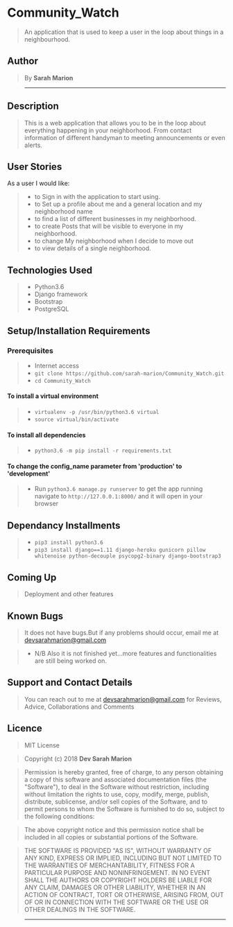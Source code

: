 # Community_Watch

> An application that is used to keep a user in the loop about things in a neighbourhood.

## Author

> By **Sarah Marion**

> -----------------------------------------------------------

## Description

> This is a web application that allows you to be in the loop about everything happening in your neighborhood. From contact information of different handyman to meeting announcements or even alerts.

## User Stories

As a user I would like:

> * to Sign in with the application to start using.
> * to Set up a profile about me and a general location and my neighborhood name
> * to find a list of different businesses in my neighborhood.
> * to create Posts that will be visible to everyone in my neighborhood.
> * to change My neighborhood when I decide to move out
> * to view details of a single neighborhood.

<!-- ## How to use it

> * Internet connection
> * Click https://marion-gallery.herokuapp.com/) <br/>
  or <br/>
> * Copy https://marion-gallery.herokuapp.com/) and  Paste the link on your prefered browser -->

<!-- ## How it works

> * A user needs to sign up
> * A user needs to sign in to vote and post Gallery
> * A user can also create categories and post Gallery within the application -->

## Technologies Used

> * Python3.6
> * Django framework
> * Bootstrap
> * PostgreSQL

## Setup/Installation Requirements

### Prerequisites

> * Internet access
> * ```git clone https://github.com/sarah-marion/Community_Watch.git```
> * ```cd Community_Watch```

#### To install a virtual environment

> * ```virtualenv -p /usr/bin/python3.6 virtual``` 
> * ```source virtual/bin/activate```

#### To install all dependencies

> * ```python3.6 -m pip install -r requirements.txt```

#### To change the config_name parameter from 'production' to 'development'

> * Run ```python3.6 manage.py runserver``` to get the app running  navigate to ```http://127.0.0.1:8000/``` and it will open in your browser

## Dependancy Installments

> * ```pip3 install python3.6```
> * ```pip3 install django==1.11 django-heroku gunicorn pillow whitenoise python-decouple psycopg2-binary django-bootstrap3```

<!-- ## Specifications

> * To see the projects specifications refer to the [SPECS.md](SPECS.md) file for more details. -->

## Coming Up

> Deployment and other features

## Known Bugs

> It does not have bugs.But if any problems should occur, email me at devsarahmarion@gmail.com

> * N/B Also it is not finished yet...more features and functionalities are still being worked on.

## Support and Contact Details

> You can reach out to me at devsarahmarion@gmail.com
for Reviews, Advice, Collaborations and Comments

## Licence

> MIT License

> Copyright (c) 2018 **Dev Sarah Marion**

> Permission is hereby granted, free of charge, to any person obtaining a copy
of this software and associated documentation files (the "Software"), to deal
in the Software without restriction, including without limitation the rights
to use, copy, modify, merge, publish, distribute, sublicense, and/or sell
copies of the Software, and to permit persons to whom the Software is
furnished to do so, subject to the following conditions:

> The above copyright notice and this permission notice shall be included in all
copies or substantial portions of the Software.

> THE SOFTWARE IS PROVIDED "AS IS", WITHOUT WARRANTY OF ANY KIND, EXPRESS OR
IMPLIED, INCLUDING BUT NOT LIMITED TO THE WARRANTIES OF MERCHANTABILITY,
FITNESS FOR A PARTICULAR PURPOSE AND NONINFRINGEMENT. IN NO EVENT SHALL THE
AUTHORS OR COPYRIGHT HOLDERS BE LIABLE FOR ANY CLAIM, DAMAGES OR OTHER
LIABILITY, WHETHER IN AN ACTION OF CONTRACT, TORT OR OTHERWISE, ARISING FROM,
OUT OF OR IN CONNECTION WITH THE SOFTWARE OR THE USE OR OTHER DEALINGS IN THE
SOFTWARE.

> --------------------------------------------------------